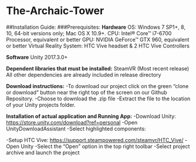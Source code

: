 # The-Archaic-Tower



##Installation Guide:
###Prerequisites:
**Hardware**
OS: Windows 7 SP1+, 8, 10, 64-bit versions only; Mac OS X 10.9+. 
CPU: Intel® Core™ i7-6700 Processor, equivalent or better
GPU: NVIDIA GeForce™ GTX 960, equivalent or better
Virtual Reality System: HTC Vive headset & 2 HTC Vive Controllers

**Software**
Unity 2017.3.0+

**Dependent libraries that must be installed:**
SteamVR (Most recent release)
All other dependencies are already included in release directory



**Download instructions:**
-To download our project click on the green “clone or download” button near the right top of the screen on our Github Repository. 
-Choose to download the .zip file 
-Extract the file to the location of your Unity projects folder. 

**Installation of actual application and Running App:**
-Download Unity: https://store.unity.com/download?ref=personal
-Open UnityDownloadAssistant
-Select highlighted components:

-Setup HTC Vive: https://support.steampowered.com/steamvr/HTC_Vive/
-Open Unity
-Select the “Open” option in the top right toolbar
-Select project archive and launch the project

	

